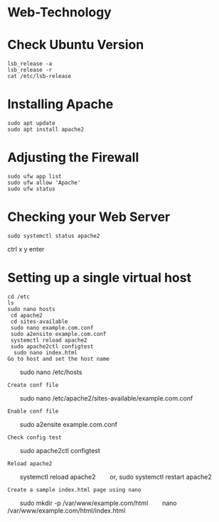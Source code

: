 # Web-Technology
# Check Ubuntu Version
    lsb_release -a
    lsb_release -r
    cat /etc/lsb-release

# Installing Apache
    sudo apt update
    sudo apt install apache2
# Adjusting the Firewall
    sudo ufw app list
    sudo ufw allow 'Apache'
    sudo ufw status
# Checking your Web Server
    sudo systemctl status apache2
ctrl x
y
enter
# Setting up a single virtual host

    cd /etc 
    ls
    sudo nano hosts
     cd apache2
     cd sites-available
     sudo nano example.com.conf
     sudo a2ensite example.com.conf
     systemctl reload apache2
     sudo apache2ctl configtest
      sudo nano index.html 
    Go to host and set the host name

  sudo nano /etc/hosts

    Create conf file

  sudo nano /etc/apache2/sites-available/example.com.conf

    Enable conf file

  sudo a2ensite example.com.conf

    Check config test

  sudo apache2ctl configtest

    Reload apache2

  systemctl reload apache2
  or, sudo systemctl restart apache2

    Create a sample index.html page using nano

  sudo mkdir -p /var/www/example.com/html
  nano /var/www/example.com/html/index.html







